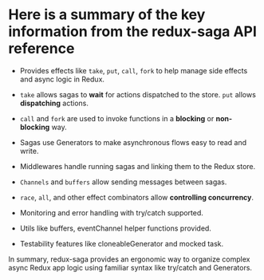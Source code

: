 # Here is a summary of the key information from the redux-saga API reference

- Provides effects like `take`, `put`, `call`, `fork` to help manage side effects and async logic in Redux.

- `take` allows sagas to **wait** for actions dispatched to the store. `put` allows **dispatching** actions.

- `call` and `fork` are used to invoke functions in a **blocking** or **non-blocking** way.

- Sagas use Generators to make asynchronous flows easy to read and write.

- Middlewares handle running sagas and linking them to the Redux store.

- `Channels` and `buffers` allow sending messages between sagas.

- `race`, `all`, and other effect combinators allow **controlling concurrency**.

- Monitoring and error handling with try/catch supported.

- Utils like buffers, eventChannel helper functions provided.

- Testability features like cloneableGenerator and mocked task.

In summary, redux-saga provides an ergonomic way to organize complex async Redux app logic using familiar syntax like try/catch and Generators.
